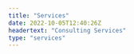 ```yaml
---
title: "Services"
date: 2022-10-05T12:40:26Z
headertext: "Consulting Services"
type: "services"
---
```

